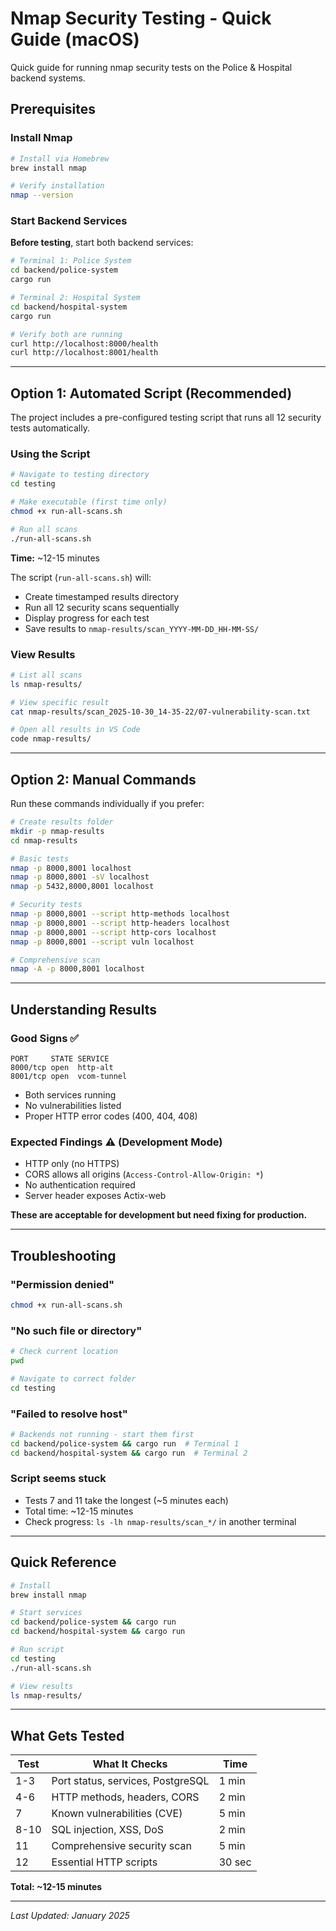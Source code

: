 # Nmap Security Testing - Quick Guide (macOS)

Quick guide for running nmap security tests on the Police & Hospital backend systems.

## Prerequisites

### Install Nmap

```bash
# Install via Homebrew
brew install nmap

# Verify installation
nmap --version
```

### Start Backend Services

**Before testing**, start both backend services:

```bash
# Terminal 1: Police System
cd backend/police-system
cargo run

# Terminal 2: Hospital System
cd backend/hospital-system
cargo run

# Verify both are running
curl http://localhost:8000/health
curl http://localhost:8001/health
```

---

## Option 1: Automated Script (Recommended)

The project includes a pre-configured testing script that runs all 12 security tests automatically.

### Using the Script

```bash
# Navigate to testing directory
cd testing

# Make executable (first time only)
chmod +x run-all-scans.sh

# Run all scans
./run-all-scans.sh
```

**Time:** ~12-15 minutes

The script (`run-all-scans.sh`) will:

- Create timestamped results directory
- Run all 12 security scans sequentially
- Display progress for each test
- Save results to `nmap-results/scan_YYYY-MM-DD_HH-MM-SS/`

### View Results

```bash
# List all scans
ls nmap-results/

# View specific result
cat nmap-results/scan_2025-10-30_14-35-22/07-vulnerability-scan.txt

# Open all results in VS Code
code nmap-results/
```

---

## Option 2: Manual Commands

Run these commands individually if you prefer:

```bash
# Create results folder
mkdir -p nmap-results
cd nmap-results

# Basic tests
nmap -p 8000,8001 localhost
nmap -p 8000,8001 -sV localhost
nmap -p 5432,8000,8001 localhost

# Security tests
nmap -p 8000,8001 --script http-methods localhost
nmap -p 8000,8001 --script http-headers localhost
nmap -p 8000,8001 --script http-cors localhost
nmap -p 8000,8001 --script vuln localhost

# Comprehensive scan
nmap -A -p 8000,8001 localhost
```

---

## Understanding Results

### Good Signs ✅

```
PORT     STATE SERVICE
8000/tcp open  http-alt
8001/tcp open  vcom-tunnel
```

- Both services running
- No vulnerabilities listed
- Proper HTTP error codes (400, 404, 408)

### Expected Findings ⚠️ (Development Mode)

- HTTP only (no HTTPS)
- CORS allows all origins (`Access-Control-Allow-Origin: *`)
- No authentication required
- Server header exposes Actix-web

**These are acceptable for development but need fixing for production.**

---

## Troubleshooting

### "Permission denied"

```bash
chmod +x run-all-scans.sh
```

### "No such file or directory"

```bash
# Check current location
pwd

# Navigate to correct folder
cd testing
```

### "Failed to resolve host"

```bash
# Backends not running - start them first
cd backend/police-system && cargo run  # Terminal 1
cd backend/hospital-system && cargo run  # Terminal 2
```

### Script seems stuck

- Tests 7 and 11 take the longest (~5 minutes each)
- Total time: ~12-15 minutes
- Check progress: `ls -lh nmap-results/scan_*/` in another terminal

---

## Quick Reference

```bash
# Install
brew install nmap

# Start services
cd backend/police-system && cargo run
cd backend/hospital-system && cargo run

# Run script
cd testing
./run-all-scans.sh

# View results
ls nmap-results/
```

---

## What Gets Tested

| Test | What It Checks                    | Time   |
| ---- | --------------------------------- | ------ |
| 1-3  | Port status, services, PostgreSQL | 1 min  |
| 4-6  | HTTP methods, headers, CORS       | 2 min  |
| 7    | Known vulnerabilities (CVE)       | 5 min  |
| 8-10 | SQL injection, XSS, DoS           | 2 min  |
| 11   | Comprehensive security scan       | 5 min  |
| 12   | Essential HTTP scripts            | 30 sec |

**Total: ~12-15 minutes**

---

_Last Updated: January 2025_
